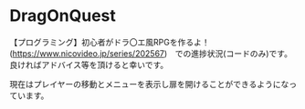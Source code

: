 # DragOnQuest
【プログラミング】初心者がドラ〇エ風RPGを作るよ！(https://www.nicovideo.jp/series/202567)　での進捗状況(コードのみ)です。
良ければアドバイス等を頂けると幸いです。

現在はプレイヤーの移動とメニューを表示し扉を開けることができるようになっています。
